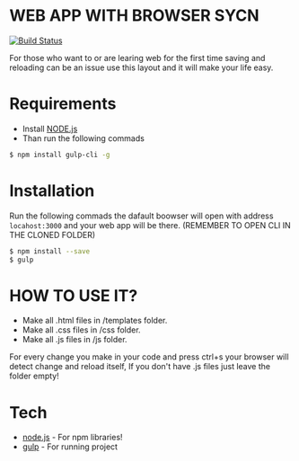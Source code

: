 # WEB APP WITH BROWSER SYCN 


[![Build Status](https://travis-ci.org/joemccann/dillinger.svg?branch=master)](https://travis-ci.org/joemccann/dillinger)

For those who want to or are learing web for the first time saving and reloading can be an issue use this layout and it will make your life easy.
# Requirements
  - Install [NODE.js](https://nodejs.org/en/)
  - Than run the following commads 
  ```sh
  $ npm install gulp-cli -g
  ```
# Installation
Run the following commads the dafault boowser will open with address `locahost:3000` and your web app will be there. (REMEMBER TO OPEN CLI IN THE CLONED FOLDER)
```sh
$ npm install --save
$ gulp
```

# HOW TO USE IT?

  - Make all .html files in /templates folder.
  - Make all .css files in /css folder.
  - Make all .js files in /js folder.
  
For every change you make in your code and press ctrl+s your browser will detect change and reload itself, If you don't have .js files just leave the folder empty!


# Tech

* [node.js](https://nodejs.org/en/) - For npm libraries!
* [gulp](https://gulpjs.com/) - For running project 
